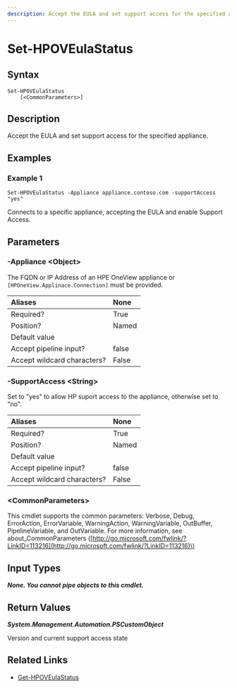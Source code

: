 ```yaml
---
description: Accept the EULA and set support access for the specified appliance.
---
```


# Set-HPOVEulaStatus

## Syntax

```text
Set-HPOVEulaStatus
    [<CommonParameters>]
```

## Description

Accept the EULA and set support access for the specified appliance.

## Examples

### Example 1

```text
Set-HPOVEulaStatus -Appliance appliance.contoso.com -supportAccess "yes"
```

Connects to a specific appliance, accepting the EULA and enable Support Access.

## Parameters

### -Appliance &lt;Object&gt;

The FQDN or IP Address of an HPE OneView appliance or `[HPOneView.Applinace.Connection]` must be provided.

| Aliases | None |
| :--- | :--- |
| Required? | True |
| Position? | Named |
| Default value |  |
| Accept pipeline input? | false |
| Accept wildcard characters? | False |

### -SupportAccess &lt;String&gt;

Set to "yes" to allow HP suport access to the appliance, otherwise set to "no".

| Aliases | None |
| :--- | :--- |
| Required? | True |
| Position? | Named |
| Default value |  |
| Accept pipeline input? | false |
| Accept wildcard characters? | False |

### &lt;CommonParameters&gt;

This cmdlet supports the common parameters: Verbose, Debug, ErrorAction, ErrorVariable, WarningAction, WarningVariable, OutBuffer, PipelineVariable, and OutVariable. For more information, see about\_CommonParameters \([http://go.microsoft.com/fwlink/?LinkID=113216](http://go.microsoft.com/fwlink/?LinkID=113216)\)

## Input Types

_**None. You cannot pipe objects to this cmdlet.**_

## Return Values

_**System.Management.Automation.PSCustomObject**_

Version and current support access state

## Related Links

* [Get-HPOVEulaStatus](get-hpoveulastatus.md)

